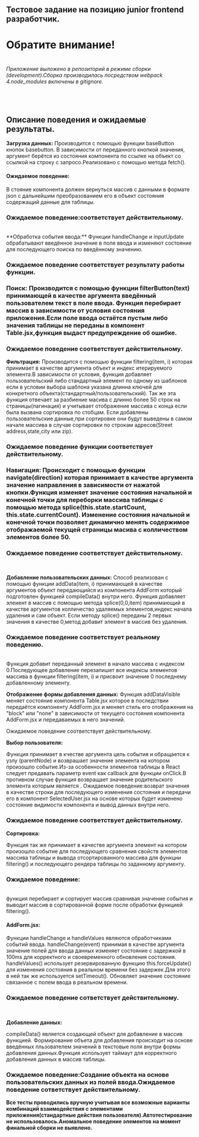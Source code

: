 ## Тестовое задание на позицию junior frontend разработчик.
<h1>Обратите внимание!<h1>
  <h6>Приложение выложено в репозиторий в режиме сборки (development).Сборка производилась посредством webpack 4.node_modules включены в gitignore.<h6>
  
  <br>
<h2>Описание поведения и ожидаемые результаты.</h2>

**Загрузка данных:**
Производится с помощью функции baseButton кнопок basebutton.
В зависимости от переданного кнопкой значения, аргумент берётся из состояния компонента по ссылке на объект со ссылкой на строку с запросо.Реализовано с помощью метода fetch().
<h4>Ожидаемое поведение:</h4>
В стояние компонента должен вернуться массив с данными в формате json с дальнейшим преобразованием его в объект состояния содержащий данные для таблицы.
<h3>Ожидаемое поведение:соответствует действительному.</h3>
<br>
**Обработка события ввода:**
Функции handleChange и inputUpdate обрабатывают введённое значение в поле ввода и изменяют состояние для последующего поиска по введённому значению.
<h3>Ожидаемое поведение соответствует результату работы функции.<h3>


**Поиск:**
Производится с помощью функции filterButton(text) принимающей в качестве аргумента введённый пользователем текст в поле ввода.
Функция перебирает массив в зависимости от условия состояния приложения.Если поле ввода остаётся пустым либо значения таблицы не переданы в компонент Table.jsx,функция выдаст предупреждение об ошибке.
<h3>Ожидаемое поведение соответствует действительному.</h3>



**Фильтрация:**
Производится с помощью функции filtering(item, i) которая принимает в качестве аргумента объект и индекс итерируемого элемента.В зависимости от условия, функция добавляет пользовательский либо стандартный элемент по одному из шаблонов если в условии выбора шаблона указана длинна ключей для конкретного объекта(стандартный/пользовательский).
Так же эта функция отвечает за разбиение масива с длинно более 50 строк на страницы(пагинация) и учитывает отображение массива с конца если была вызвана сортировка по стобцам.
Если добавлены пользовательские данные,при сортировке они будут выведены в самом начале массива в случае сортировки по строкам адресов(Street address,state,city или zip).
<h3>Ожидаемое поведение функции соответствует действительному.<h3>

**Навигация:**
Происходит с помощью функции navigate(direction) которая принимает в качестве аргумента значение направления в зависимости от нажатой кнопки.Функция изменяет значение состояния начальной и конечной точки для переборки массива таблицы с помощью метода splice(this.state.startCount, this.state.currentCount).
Изменение состояния начальной и конечной точки позволяет динамично менять содержимое отображаемой текущей страницы масива с колличеством элементов более 50.
<h3>Ожидаемое поведение соответствует действительному.</h3>
<br>

**Добавление пользовательских данных:**
Способ реализован с помощью функции addData(item, i) принимающей в качестве аргументов объект передающийся из компонента AddForm который подготовлен функцией compileData() внутри него.
Функция добавляет элеиент в массив с помощью метода splice(0,0,item) принимающий в качкстве аргументов колличество удаляемых элементов,индекс начала удаления и сам объект.
Если методу splice() переданы 2 первых значения в качестве 0,метод добавит элемент в массив без удаления.
<h3>Ожидаемое поведение соответствует реальному поведению.</h3>
<br>
Функция добавит переданный элемент в начало массива с индексом 0.Последующее добавление перезапишет все индексы элементов массива в функции filtering(item, i) и присвоит значение 0 последнему добавленному элементу.

**Отображение формы добавления данных:**
Функция addDataVisible меняет состояние компонента Table.jsx которое в последствии передаётся компоненту AddForm.jsx и меняет стиль его отображения на "block" или "none" в зависимости от текущего состояния компонента AddForm.jsx и передаваемых в него значений.
</h3>Ожидаемое поведение соответствует действительному.</h3>
<br>



**Выбор пользователя:**

Функция принимает в кчестве аргумента цель события и обращается к узлу (parentNode) и возврашает значение элемента на котором произошло событие.Из-за особенности элементов таблицы в React следует предавать параметр event как callback для функции onClick.В противном случае функция возвращает значение родительского элемента которым является <table>.
Ожидаемое поведение:возврат значения в качестве строки для последующего изменения состояния и передачи его в компонент SelectedUser.jsx на основе которых будет изменено состояние видимости компонента и вывод данных внутри него.
<h3>Ожидаемое поведение соответствует действительному.</h3>
  
  
**Сортировка:**

Функция так же принимает в качестве аргумента элемент на котором произошло событие для последующего сравнения свойств элементов массива таблицы и вывода отсортированного массива для функции filtering() и последующего рендера таблицы по заданному аргументу.
<h3>Ожидаемое поведение:</h3>
<br>
функция перебирает и сортирует массив сравнивая значение события и выводит массив в сортированной форме после обработки функцией filtering().

<h4>AddForm.jsx:</h4>
Функции handleChange и handleValues являются обработчиками событий ввода.
handleChange(event) принимая в качестве аргумента значение полей для ввода данных изменяет состояние с задержкой в 100ms для корректного и своевременного обновления состояния.
handleValues() использует резервированную функцию this.forceUpdate() для изменения состояния в реальном времени без задержек.Для этого в ней так же используется setTimeout().
Обновляет значение состояние связанное с полем ввода в реальном времени.
<h3>Ожидаемое поведение сответствует действительному.</h3>
<br>



**Добавление данных:**


compileData() является создающей объект для добавление в массив функцией.
Формирование объета для добавления происходит на основе введённых пльзователем значений в текстовые поля внутри формы добавления данных.Функция использует таймаут для корректного добавления данных в массив таблицы.
<h3>Ожидаемое поведение:Создание объекта на основе пользовательских данных из полей ввода.Ожидаемое поведение сответствует действительному.</h3>


**Все тесты проводились вручную учитывая все возможные варианты комбинаций взаимодействия с элементами приложения(стандартные действия пользователя).Автотестирование не использовалось.Аномальное поведение элементов на момент финальной сборки не выявлено.**



